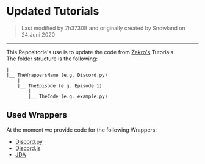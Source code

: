 # Updated Tutorials
> Last modified by 7h3730B and originally created by Snowland on 24.Juni 2020
---

This Repositorie's use is to update the code from [Zekro's](https://www.youtube.com/user/Zekrommaster110) Tutorials.  
The folder structure is the following:

```
|
|__ TheWrappersName (e.g. Discord.py)
    |
    |__ TheEpisode (e.g. Episode 1)
        |
        |__ TheCode (e.g. example.py)
```

## Used Wrappers
At the moment we provide code for the following Wrappers:
- [Discord.py](https://github.com/Rapptz/discord.py) 
- [Discord.js](https://github.com/discordjs/discord.js) 
- [JDA](https://github.com/DV8FromTheWorld/JDA) 
